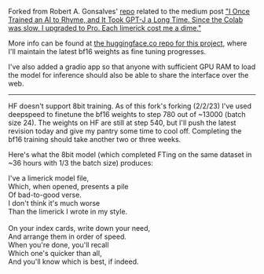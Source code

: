 Forked from Robert A. Gonsalves' [repo](https://github.com/robgon-art/DeepLimericks) related to the medium post ["I Once Trained an AI to Rhyme, and It Took GPT-J a Long Time. Since the Colab was slow, I upgraded to Pro. Each limerick cost me a dime."](https://towardsdatascience.com/i-once-trained-an-ai-to-rhyme-and-it-took-gpt-j-a-long-time-de1f98925e17)

More info can be found at [the huggingface.co repo for this project](https://huggingface.co/pcalhoun/gpt-j-6b-limericks-finetuned), where I'll maintain the latest bf16 weights as fine tuning progresses.

I've also added a gradio app so that anyone with sufficient GPU RAM to load the model for inference should also be able to share the interface over the web.

---

HF doesn't support 8bit training. As of this fork's forking (2/2/23) I've used deepspeed to finetune the bf16 weights to step 780 out of ~13000 (batch size 24). The weights on HF are still at step 540, but I'll push the latest revision today and give my pantry some time to cool off. Completing the bf16 training should take another two or three weeks.

Here's what the 8bit model (which completed FTing on the same dataset in ~36 hours with 1/3 the batch size) produces:

I've a limerick model file,<br>
Which, when opened, presents a pile<br>
Of bad-to-good verse.<br>
I don't think it's much worse<br>
Than the limerick I wrote in my style.<br>
<br>
On your index cards, write down your need,<br>
And arrange them in order of speed.<br>
When you're done, you'll recall<br>
Which one's quicker than all,<br>
And you'll know which is best, if indeed.

